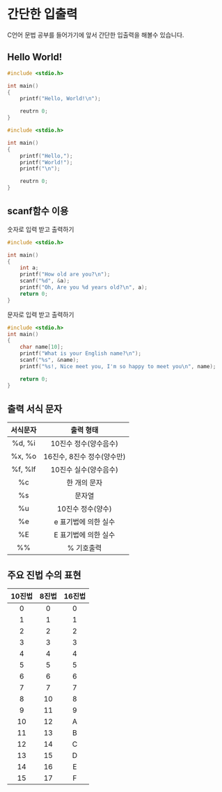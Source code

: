 # 간단한 입출력 
C언어 문법 공부를 들어가기에 앞서 간단한 입출력을 해볼수 있습니다.

## Hello World!

```c
#include <stdio.h>

int main()
{
	printf("Hello, World!\n");

	reutrn 0;
}
```

```c
#include <stdio.h>

int main()
{
	printf("Hello,");
	printf("World!");
	printf("\n");

	reutrn 0;
}
```
## scanf함수 이용


숫자로 입력 받고 출력하기
```c++
#include <stdio.h>

int main()
{
	int a;
	printf("How old are you?\n");
	scanf("%d", &a);
	printf("Oh, Are you %d years old?\n", a);
	return 0;
}
```

문자로 입력 받고 출력하기
```c
#include <stdio.h>
int main()
{
	char name[10];
	printf("What is your English name?\n");
	scanf("%s", &name);
	printf("%s!, Nice meet you, I'm so happy to meet you\n", name);

	return 0;
}
```



## 출력 서식 문자
 서식문자 | 출력 형태					 
:---: | :---:|
 %d, %i   | 10진수 정수(양수음수) 		 
 %x, %o   | 16진수, 8진수 정수(양수만)  
 %f, %lf  | 10진수 실수(양수음수)		 
 %c	   | 한 개의 문자 				 
 %s	   | 문자열						 
 %u 	   | 10진수 정수(양수)			 
 %e        | e 표기법에 의한 실수 
 %E 	   | E 표기법에 의한 실수 
 %%	   | % 기호출력					 

## 주요 진법 수의 표현 

 10진법	| 8진법	| 16진법
 :---: | :---:| :---:|
 0	|	0	|	0
 1	|	1	|	1
 2	|	2	|	2
 3	|	3	|	3
 4|4|4
 5|5|5
 6|6|6
 7|7|7
 8|10|8
 9|11|9
 10|12|A
 11|13|B
 12|14|C
 13|15|D
 14|16|E
 15|17|F
